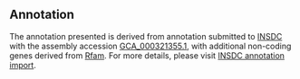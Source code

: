 

Annotation
----------

The annotation presented is derived from annotation submitted to
[INSDC](http://www.insdc.org) with the assembly accession
[GCA\_000321355.1](http://www.ebi.ac.uk/ena/data/view/GCA_000321355.1),
with additional non-coding genes derived from
[Rfam](http://rfam.xfam.org/). For more details, please visit [INSDC
annotation
import](http://ensemblgenomes.org/info/data/insdc_annotation).
